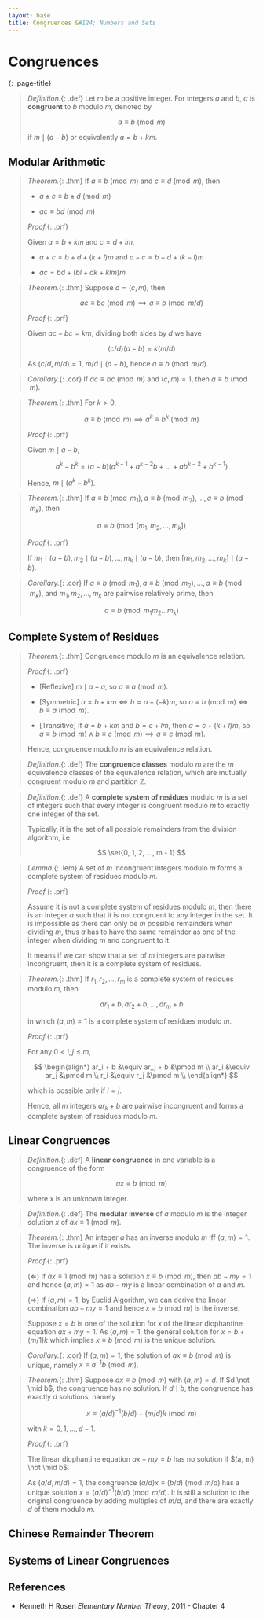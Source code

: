 ```yaml
---
layout: base
title: Congruences &#124; Numbers and Sets
---
```


# Congruences
{: .page-title}

> *Definition.*{: .def}
> Let $m$ be a positive integer. For integers $a$ and $b$, $a$ is **congruent** to $b$ modulo $m$, denoted by
>
> $$
  a \equiv b \pmod m
  $$
>
> if $m \mid (a-b)$ or equivalently $a = b + km$.

## Modular Arithmetic

> *Theorem.*{: .thm}
> If $a \equiv b \pmod m$ and $c \equiv d \pmod m$, then
>
> + $a \pm c \equiv b \pm d \pmod m$
>
> + $ac \equiv bd \pmod m$
>
> *Proof.*{: .prf}
>
> Given $a = b + km$ and $c = d + lm$,
>
> + $a + c = b + d + (k + l)m$ and $a - c = b - d + (k - l)m$
>
> + $ac = bd + (bl + dk + klm)m$

> *Theorem.*{: .thm}
> Suppose $d = (c, m)$, then
>
> $$
  ac \equiv bc \pmod m \implies a \equiv b \pmod{m/d}
  $$
>
> *Proof.*{: .prf}
>
> Given $ac - bc = km$, dividing both sides by $d$ we have
>
> $$
  (c/d)(a - b) = k(m/d)
  $$
>
> As $(c/d, m/d) = 1$, $m/d \mid (a - b)$, hence $a \equiv b \pmod{m/d}$.

> *Corollary.*{: .cor}
> If $ac \equiv bc \pmod m$ and $(c, m) = 1$, then $a \equiv b \pmod m$.

> *Theorem.*{: .thm}
> For $k > 0$,
>
> $$
  a \equiv b \pmod m \implies a^k \equiv b^k \pmod m
  $$
>
> *Proof.*{: .prf}
>
> Given $m \mid a - b$,
>
> $$
  a^k - b^k = (a - b)(a^{k-1} + a^{k-2}b + \ldots + ab^{k-2} + b^{k-1})
  $$
>
> Hence, $m \mid (a^k - b^k)$.

> *Theorem.*{: .thm}
> If $a \equiv b \pmod{m_1}, a \equiv b \pmod{m_2}, \ldots, a \equiv b \pmod{m_k}$, then
>
> $$
  a \equiv b \pmod{[m_1, m_2, \ldots, m_k]}
  $$
>
> *Proof.*{: .prf}
>
> If $m_1 \mid (a - b), m_2 \mid (a - b), \ldots, m_k \mid (a - b)$, then $[m_1, m_2, \ldots, m_k] \mid (a - b)$.

> *Corollary.*{: .cor}
> If $a \equiv b \pmod{m_1}, a \equiv b \pmod{m_2}, \ldots, a \equiv b \pmod{m_k}$, and $m_1, m_2, \ldots, m_k$ are pairwise relatively prime, then
>
> $$
  a \equiv b \pmod{m_1m_2 \ldots m_k}
  $$

## Complete System of Residues

> *Theorem.*{: .thm}
> Congruence modulo $m$ is an equivalence relation.
>
> *Proof.*{: .prf}
>
> + [Reflexive] $m \mid a - a$, so $a \equiv a \pmod m$.
>
> + [Symmetric] $a = b + km \iff b = a + (-k)m$, so $a \equiv b \pmod m \iff b \equiv a \pmod m$.
>
> + [Transitive] If $a = b + km$ and $b = c + lm$, then $a = c + (k + l)m$, so $a \equiv b \pmod m \land b \equiv c \pmod m \implies a \equiv c \pmod m$.
>
> Hence, congruence modulo $m$ is an equivalence relation.

> *Definition.*{: .def}
> The **congruence classes** modulo $m$ are the $m$ equivalence classes of the equivalence relation,
> which are mutually congruent modulo $m$ and partition $\mathbb{Z}$.

> *Definition.*{: .def}
> A **complete system of residues** modulo $m$ is a set of integers such that every integer is congruent modulo $m$ to exactly one integer of the set.
>
> Typically, it is the set of all possible remainders from the division algorithm, i.e.
>
> $$
  \set{0, 1, 2, ..., m - 1}
  $$

> *Lemma.*{: .lem}
> A set of $m$ incongruent integers modulo $m$ forms a complete system of residues modulo $m$.
>
> *Proof.*{: .prf}
>
> Assume it is not a complete system of residues modulo $m$, then there is an integer $a$ such that it is not congruent to any integer in the set.
> It is impossible as there can only be $m$ possible remainders when dividing $m$, thus $a$ has to have the same remainder as one of the integer when dividing $m$ and congruent to it.
>
> It means if we can show that a set of $m$ integers are pairwise incongruent, then it is a complete system of residues.

> *Theorem.*{: .thm}
> If $r_1, r_2, \ldots, r_m$ is a complete system of residues modulo $m$, then
>
> $$
  ar_1 + b, ar_2 + b, \ldots, ar_m + b
  $$
>
> in which $(a, m) = 1$  is a complete system of residues modulo $m$.
>
> *Proof.*{: .prf}
>
> For any $0 < i, j \le m$,
>
> $$
  \begin{align*}
  ar_i + b &\equiv ar_j + b &\pmod m \\
  ar_i &\equiv ar_j &\pmod m \\
  r_i &\equiv r_j &\pmod m \\
  \end{align*}
  $$
>
> which is possible only if $i = j$.
>
> Hence, all $m$ integers $ar_k + b$ are pairwise incongruent and forms a complete system of residues modulo $m$.

## Linear Congruences

> *Definition.*{: .def}
> A **linear congruence** in one variable is a congruence of the form
>
> $$
  ax \equiv b \pmod m
  $$
>
> where $x$ is an unknown integer.

> *Definition.*{: .def}
> The **modular inverse** of $a$ modulo $m$ is the integer solution $x$ of $ax \equiv 1 \pmod m$.

> *Theorem.*{: .thm}
> An integer $a$ has an inverse modulo $m$ iff $(a, m) = 1$.
> The inverse is unique if it exists.
>
> *Proof.*{: .prf}
>
> ($\Leftarrow$) If $ax \equiv 1 \pmod m$ has a solution $x \equiv b \pmod m$, then $ab - my = 1$ and hence $(a, m) = 1$ as $ab - my$ is a linear combination of $a$ and $m$.
>
> ($\Rightarrow$) If $(a, m) = 1$, by Euclid Algorithm, we can derive the linear combination $ab - my = 1$ and hence $x \equiv b \pmod m$ is the inverse.
>
> Suppose $x = b$ is one of the solution for $x$ of the linear diophantine equation $ax + my = 1$.
> As $(a, m) = 1$, the general solution for $x = b + (m/1)k$ which implies $x \equiv b \pmod m$ is the unique solution.

> *Corollary.*{: .cor}
> If $(a, m) = 1$, the solution of $ax \equiv b \pmod m$ is unique, namely $x \equiv a^{-1}b \pmod m$.

> *Theorem.*{: .thm}
> Suppose $ax \equiv b \pmod m$ with $(a, m) = d$.
> If $d \not \mid b$, the congruence has no solution.
> If $d \mid b$, the congruence has exactly $d$ solutions, namely
>
> $$
  x \equiv (a/d)^{-1}(b/d) + (m/d)k \pmod m
  $$
>
> with $k = 0, 1, ..., d - 1$.
>
> *Proof.*{: .prf}
>
> The linear diophantine equation $ax - my = b$ has no solution if $(a, m) \not \mid b$.
>
> As $(a/d, m/d) = 1$, the congruence $(a/d)x \equiv (b/d) \pmod{m/d}$ has a unique solution $x = (a/d)^{-1}(b/d) \pmod{m/d}$.
> It is still a solution to the original congruence by adding multiples of $m/d$, and there are exactly $d$ of them modulo $m$.

## Chinese Remainder Theorem

## Systems of Linear Congruences

## References

* Kenneth H Rosen _Elementary Number Theory_, 2011 - Chapter 4
